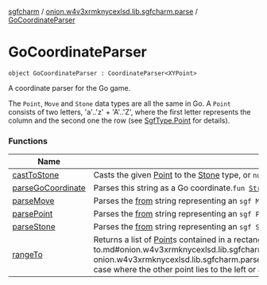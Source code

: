 [sgfcharm](../../index.md) / [onion.w4v3xrmknycexlsd.lib.sgfcharm.parse](../index.md) / [GoCoordinateParser](./index.md)

# GoCoordinateParser

`object GoCoordinateParser : CoordinateParser<XYPoint>`

A coordinate parser for the Go game.

The `Point`, `Move` and `Stone` data types are all the same in Go. A `Point` consists of two
letters, 'a'..'z' + 'A'..'Z', where the first letter represents the column and the second one
the row (see [SgfType.Point](../-sgf-type/-point/index.md) for details).

### Functions

| Name | Summary |
|---|---|
| [castToStone](cast-to-stone.md) | Casts the given [Point](../-sgf-type/-point/index.md) to the [Stone](../-sgf-type/-stone/index.md) type, or `null` if that's impossible.`fun castToStone(value: XYPoint): XYStone` |
| [parseGoCoordinate](parse-go-coordinate.md) | Parses this string as a Go coordinate.`fun `[`String`](https://kotlinlang.org/api/latest/jvm/stdlib/kotlin/-string/index.html)`.parseGoCoordinate(): `[`Pair`](https://kotlinlang.org/api/latest/jvm/stdlib/kotlin/-pair/index.html)`<`[`Int`](https://kotlinlang.org/api/latest/jvm/stdlib/kotlin/-int/index.html)`, `[`Int`](https://kotlinlang.org/api/latest/jvm/stdlib/kotlin/-int/index.html)`>?` |
| [parseMove](parse-move.md) | Parses the [from](../-sgf-parser/-coordinate-parser/parse-move.md#onion.w4v3xrmknycexlsd.lib.sgfcharm.parse.SgfParser.CoordinateParser$parseMove(kotlin.String)/from) string representing an `sgf Move` into an [Move](../-sgf-type/-move/index.md) object.`fun parseMove(from: `[`String`](https://kotlinlang.org/api/latest/jvm/stdlib/kotlin/-string/index.html)`): XYMove?` |
| [parsePoint](parse-point.md) | Parses the [from](../-sgf-parser/-coordinate-parser/parse-point.md#onion.w4v3xrmknycexlsd.lib.sgfcharm.parse.SgfParser.CoordinateParser$parsePoint(kotlin.String)/from) string representing an `sgf Point` into an [Point](../-sgf-type/-point/index.md) object.`fun parsePoint(from: `[`String`](https://kotlinlang.org/api/latest/jvm/stdlib/kotlin/-string/index.html)`): XYPoint?` |
| [parseStone](parse-stone.md) | Parses the [from](../-sgf-parser/-coordinate-parser/parse-stone.md#onion.w4v3xrmknycexlsd.lib.sgfcharm.parse.SgfParser.CoordinateParser$parseStone(kotlin.String)/from) string representing an `sgf Stone` into an [Stone](../-sgf-type/-stone/index.md) object.`fun parseStone(from: `[`String`](https://kotlinlang.org/api/latest/jvm/stdlib/kotlin/-string/index.html)`): XYStone?` |
| [rangeTo](range-to.md) | Returns a list of [Point](../-sgf-type/-point/index.md)s contained in a rectangle between [this](../-sgf-parser/-coordinate-parser/range-to/-this-.md) upper left and the [other](../-sgf-parser/-coordinate-parser/range-to.md#onion.w4v3xrmknycexlsd.lib.sgfcharm.parse.SgfParser.CoordinateParser$rangeTo(onion.w4v3xrmknycexlsd.lib.sgfcharm.parse.SgfParser.CoordinateParser.T, onion.w4v3xrmknycexlsd.lib.sgfcharm.parse.SgfParser.CoordinateParser.T)/other) lower right [Point](../-sgf-type/-point/index.md). Returns an empty list if that rectangle is empty, including the case where the other point lies to the left or above this point.`fun XYPoint.rangeTo(other: XYPoint): `[`List`](https://kotlinlang.org/api/latest/jvm/stdlib/kotlin.collections/-list/index.html)`<XYPoint>` |

